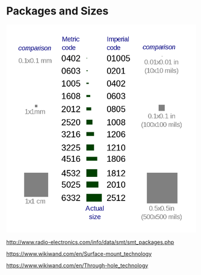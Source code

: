 # Packages and Sizes

![sizes](SMT_sizes,_based_on_original_by_Zureks.svg.png)

http://www.radio-electronics.com/info/data/smt/smt_packages.php


https://www.wikiwand.com/en/Surface-mount_technology

https://www.wikiwand.com/en/Through-hole_technology